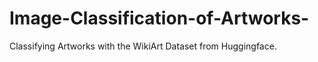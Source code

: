 # Image-Classification-of-Artworks-
Classifying Artworks with the WikiArt Dataset from Huggingface.
